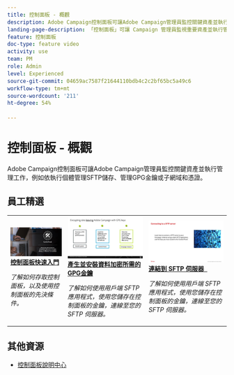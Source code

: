 ```yaml
---
title: 控制面板 - 概觀
description: Adobe Campaign控制面板可讓Adobe Campaign管理員監控關鍵資產並執行管理工作，例如依執行個體管理SFTP儲存、管理GPG金鑰或子網域和憑證。
landing-page-description: 「控制面板」可讓 Campaign 管理員監視重要資產並執行管理任務，例如依執行個體管理 SFTP 儲存、GPG 金鑰或子網域和憑證。
feature: 控制面板
doc-type: feature video
activity: use
team: PM
role: Admin
level: Experienced
source-git-commit: 04659ac7587f21644110bdb4c2c2bf65bc5a49c6
workflow-type: tm+mt
source-wordcount: '211'
ht-degree: 54%

---
```


# 控制面板 - 概觀

Adobe Campaign控制面板可讓Adobe Campaign管理員監控關鍵資產並執行管理工作，例如依執行個體管理SFTP儲存、管理GPG金鑰或子網域和憑證。

## 員工精選

<table>
<tr>
<td>
    <a href="./get-started.md">
      <img alt="連接到 SFTP 伺服器" src="./assets/kt-6385.jpg" />
    </a>
    <div>
      <a href="./get-started.md">
    <strong>控制面板快速入門</strong>
    </a>
    </div>
    <p>
    <em>了解如何存取控制面板，以及使用控制面板的先決條件。  </em>
    <p>
  </td>
  <td>
    <a href="./instance-settings/gpg-key-management/generate-and-install-gpg-keys-for-data-encryption.md">
      <img alt="連接到 SFTP 伺服器" src="./assets/36386.jpg" />
    </a>
    <div>
      <a href="./instance-settings/gpg-key-management/generate-and-install-gpg-keys-for-data-encryption.md">
    <strong>產生並安裝資料加密所需的GPG金鑰</strong>
    </a>
    </div>
    <p>
    <em>了解如何使用用戶端 SFTP 應用程式，使用您儲存在控制面板的金鑰，連線至您的 SFTP 伺服器。</em>
    <p>
  </td>
  <td>
    <a href="./sftp-management/connect-to-sftp-server.md">
      <img alt="連接到 SFTP 伺服器" src="./assets/27263.jpg" />
    </a>
    <div>
      <a href="./sftp-management/connect-to-sftp-server.md">
    <strong>連結到 SFTP 伺服器</strong>
     </a>
    </div>
    <p>
    <em>了解如何使用用戶端 SFTP 應用程式，使用您儲存在控制面板的金鑰，連線至您的 SFTP 伺服器。</em>
    <p>
  </td>
</tr>
</table>

## 其他資源

* [控制面板說明中心](https://experienceleague.adobe.com/docs/control-panel/using/control-panel-home.html?lang=zh-Hant)

